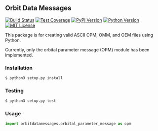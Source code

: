 ## Orbit Data Messages
[![Build Status](http://img.shields.io/travis/RazerM/orbit-data-messages.svg?style=flat-square)](https://travis-ci.org/RazerM/orbit-data-messages) [![Test Coverage](http://img.shields.io/codecov/c/github/RazerM/orbit-data-messages.svg?style=flat-square)](https://codecov.io/github/RazerM/orbit-data-messages) [![PyPI Version](http://img.shields.io/pypi/v/orbit-data-messages.svg?style=flat-square)](https://pypi.python.org/pypi/orbit_data_messages/) [![Python Version](http://img.shields.io/badge/python-3.4%2B-brightgreen.svg?style=flat-square)](https://www.python.org/download/releases/3.4.0/) [![MIT License](http://img.shields.io/badge/license-MIT-red.svg?style=flat-square)](https://raw.githubusercontent.com/RazerM/orbit-data-messages/master/LICENSE)



This package is for creating valid ASCII OPM, OMM, and OEM files using Python.

Currently, only the orbital parameter message (OPM) module has been implemented.

### Installation

```bash
$ python3 setup.py install
```

### Testing

```bash
$ python3 setup.py test
```

### Usage

```python
import orbitdatamessages.orbital_parameter_message as opm
```